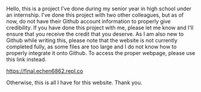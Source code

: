 Hello, this is a project I've done during my senior year in high school under an internship. I've done this project with two other colleagues, but as of now, do not have their Github account information to properly give credibility. If you have done this project with me, please let me know and I'll ensure that you receive the credit that you deserve. As I am also new to Github while writing this, please note that the website is not currently completed fully, as some files are too large and I do not know how to properly integrate it onto Github. To access the proper webpage, please use this link instead.

https://final.echen6862.repl.co

Otherwise, this is all I have for this website. Thank you.

